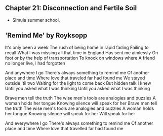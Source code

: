 ## Chapter 21: Disconnection and Fertile Soil

-	Simula summer school.



## 'Remind Me' by Royksopp
It's only been a week
The rush of being home in rapid fading
Failing to recall
What I was missing all that time in England
Has sent me aimlessly
On foot or by the help of transportation
To knock on windows where
A friend no longer live, I had forgotten

And anywhere I go
There's always something to remind me
Of another place and time
Where love that traveled far had found me
We stayed outside 'til two
Waiting for the light to come back
But hidden talk I knew
Until you asked what I was thinking
Until you asked what I was thinking

Brave men tell the truth
The wise men's tools are analogies and puzzles
A woman holds her tongue
Knowing silence will speak for her
Brave men tell the truth
The wise men's tools are analogies and puzzles
A woman holds her tongue
Knowing silence will speak for her
Will speak for her

And everywhere I go
There's always something to remind me
Of another place and time
Where love that travelled far had found me
